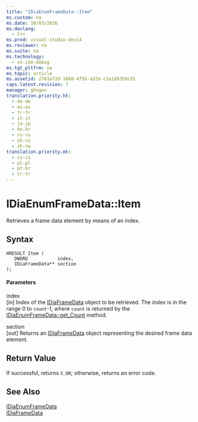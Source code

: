 ```yaml
---
title: "IDiaEnumFrameData::Item"
ms.custom: na
ms.date: 10/03/2016
ms.devlang: 
  - C++
ms.prod: visual-studio-dev14
ms.reviewer: na
ms.suite: na
ms.technology: 
  - vs-ide-debug
ms.tgt_pltfrm: na
ms.topic: article
ms.assetid: 2761a72d-1868-4f5b-a32e-c2a1d9358c91
caps.latest.revision: 7
manager: ghogen
translation.priority.ht: 
  - de-de
  - es-es
  - fr-fr
  - it-it
  - ja-jp
  - ko-kr
  - ru-ru
  - zh-cn
  - zh-tw
translation.priority.mt: 
  - cs-cz
  - pl-pl
  - pt-br
  - tr-tr
---
```

# IDiaEnumFrameData::Item
Retrieves a frame data element by means of an index.  
  
## Syntax  
  
```cpp#  
HRESULT Item (   
   DWORD           index,  
   IDiaFrameData** section  
);  
```  
  
#### Parameters  
 index  
 [in] Index of the [IDiaFrameData](../VS_debugger/IDiaFrameData.md) object to be retrieved. The index is in the range 0 to `count`-1, where `count` is returned by the [IDiaEnumFrameData::get_Count](../VS_debugger/IDiaEnumFrameData--get_Count.md) method.  
  
 section  
 [out] Returns an [IDiaFrameData](../VS_debugger/IDiaFrameData.md) object representing the desired frame data element.  
  
## Return Value  
 If successful, returns `S_OK`; otherwise, returns an error code.  
  
## See Also  
 [IDiaEnumFrameData](../VS_debugger/IDiaEnumFrameData.md)   
 [IDiaFrameData](../VS_debugger/IDiaFrameData.md)